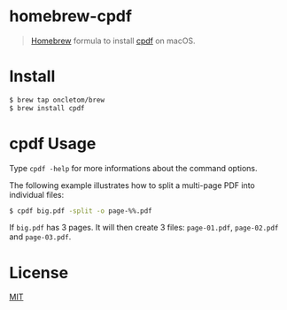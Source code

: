 # homebrew-cpdf

> [Homebrew] formula to install [cpdf][] on macOS.

# Install

```bash
$ brew tap oncletom/brew
$ brew install cpdf
```

# cpdf Usage

Type `cpdf -help` for more informations about the command options.

The following example illustrates how to split a multi-page PDF into individual files:

```bash
$ cpdf big.pdf -split -o page-%%.pdf
```

If `big.pdf` has 3 pages. It will then create 3 files: `page-01.pdf`, `page-02.pdf` and `page-03.pdf`.

# License

[MIT](LICENSE)

[Homebrew]: https://homebrew.sh
[cpdf]: https://www.coherentpdf.com
